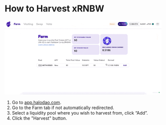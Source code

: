 # How to Harvest xRNBW

![](<../../../../.gitbook/assets/how-to-harvest (1).gif>)

1. Go to [app.halodao.com](https://app.halodao.com).
2. Go to the Farm tab if not automatically redirected.
3. Select a liquidity pool where you wish to harvest from, click “Add”.
4. Click the "Harvest" button.
